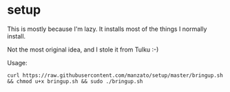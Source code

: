 # setup

This is mostly because I'm lazy. It installs most of the things I normally install. 

Not the most original idea, and I stole it from Tulku :-)

Usage:

```
curl https://raw.githubusercontent.com/manzato/setup/master/bringup.sh && chmod u+x bringup.sh && sudo ./bringup.sh
```

